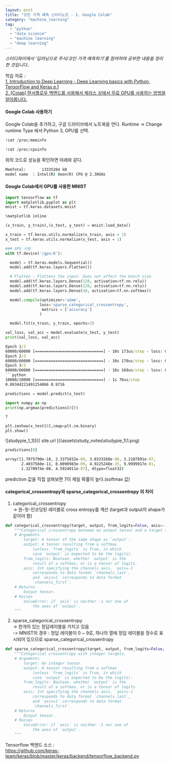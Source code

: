 ```yaml
---
layout: post
title: "코인 가격 예측 스터디노트 - 1. Google Colab"
category: "machine_learning"
tag:
  - "python"
  - "data science"
  - "machine learning"
  - "deep learning"
---
```

_스터디파이에서 '딥러닝으로 주식/코인 가격 예측하기'를 참여하며 공부한 내용을 정리한 것입니다.._

학습 자료 :  
[1. Introduction to Deep Learning - Deep Learning basics with Python, TensorFlow and Keras p.1](https://pythonprogramming.net/introduction-deep-learning-python-tensorflow-keras/)  
[2. [Colab] 텐서플로우 백엔드를 사용해서 케라스 상에서 무료 GPU를 사용하는 방법을 알아봅니다.](https://youtu.be/UKujX90xLHo)

#### **Google Colab 사용하기**

Google Colab을 추가하고, 구글 드라이브에서 노트북을 연다.
Runtime -> Change runtime Type 에서 Python 3, GPU를 선택.

```python
!cat /proc/meminfo
```
```python
!cat /proc/cpuinfo
```
위의 코드로 성능을 확인하면 아래와 같다.

```cmd
MemTotal:       13335204 kB
model name	: Intel(R) Xeon(R) CPU @ 2.30GHz
```

#### **Google Colab에서 GPU를 사용한 MNIST**

```python
import tensorflow as tf
import matplotlib.pyplot as plt
mnist = tf.keras.datasets.mnist

%matplotlib inline
```

```python
(x_train, y_train),(x_test, y_test) = mnist.load_data()

x_train = tf.keras.utils.normalize(x_train, axis = 1)
x_test = tf.keras.utils.normalize(x_test, axis = 1)

### GPU 사용
with tf.device('/gpu:0'):

  model = tf.keras.models.Sequential()
  model.add(tf.keras.layers.Flatten())

  # Flatten : Flattens the input. Does not affect the batch size.
  model.add(tf.keras.layers.Dense(128, activation=tf.nn.relu))
  model.add(tf.keras.layers.Dense(128, activation=tf.nn.relu))
  model.add(tf.keras.layers.Dense(10, activation=tf.nn.softmax))

  model.compile(optimizer='adam',
               loss='sparse_categorical_crossentropy',
                metrics = ['accuracy']              
               )

  model.fit(x_train, y_train, epochs=3)
```

```python
val_loss, val_acc = model.evaluate(x_test, y_test)
print(val_loss, val_acc)
```
```cmd
Epoch 1/3
60000/60000 [==============================] - 10s 173us/step - loss: 0.2626 - acc: 0.9228
Epoch 2/3
60000/60000 [==============================] - 10s 170us/step - loss: 0.1075 - acc: 0.9667
Epoch 3/3
60000/60000 [==============================] - 10s 169us/step - loss: 0.0742 - acc: 0.9766
```python
10000/10000 [==============================] - 1s 76us/step
0.09344221491254866 0.9716
```

```python
predictions = model.predict(x_test)

import numpy as np
print(np.argmax(predictions[0]))
```
```cmd
7
```


```python
plt.imshow(x_test[0],cmap=plt.cm.binary)
plt.show()
```
![studypie_1_1]({{ site.url }}\assets\study_notes\studypie_1\1.png)

```python
predictions[0]
```

```cmd
array([1.7975790e-10, 2.3375832e-09, 3.0333268e-08, 3.2107891e-07,
       2.4037560e-11, 8.0090983e-09, 4.9225248e-15, 9.9999917e-01,
       1.3270974e-08, 4.5924011e-07], dtype=float32)
```
prediction 값을 직접 살펴보면 7이 제일 확률이 높다.(softmax 값)  




#### **categorical_crossentropy와 sparse_categorical_crossentropy 의 차이**




1) categorical_crossentropy  
 -> 원-핫-인코딩된 레이블로 cross entropy를 계산 (target과 output의 shape가 같아야 함)

```python
def categorical_crossentropy(target, output, from_logits=False, axis=-1):
    """Categorical crossentropy between an output tensor and a target tensor.
    # Arguments
        target: A tensor of the same shape as `output`.
        output: A tensor resulting from a softmax
            (unless `from_logits` is True, in which
            case `output` is expected to be the logits).
        from_logits: Boolean, whether `output` is the
            result of a softmax, or is a tensor of logits.
        axis: Int specifying the channels axis. `axis=-1`
            corresponds to data format `channels_last`,
            and `axis=1` corresponds to data format
            `channels_first`.
    # Returns
        Output tensor.
    # Raises
        ValueError: if `axis` is neither -1 nor one of
            the axes of `output`.
    """
```

2) sparse_categorical_crossentropy  
 -> 한개의 있는 정답레이블을 가지고 있음  
 -> MNIST의 경우 : 정답 레이블이 0 ~ 9로, 하나의 열에 정답 레이블을 정수로 표시되어 있으므로 sparse_categorical_crossentropy

```python
def sparse_categorical_crossentropy(target, output, from_logits=False, axis=-1):
    """Categorical crossentropy with integer targets.
    # Arguments
        target: An integer tensor.
        output: A tensor resulting from a softmax
            (unless `from_logits` is True, in which
            case `output` is expected to be the logits).
        from_logits: Boolean, whether `output` is the
            result of a softmax, or is a tensor of logits.
        axis: Int specifying the channels axis. `axis=-1`
            corresponds to data format `channels_last`,
            and `axis=1` corresponds to data format
            `channels_first`.
    # Returns
        Output tensor.
    # Raises
        ValueError: if `axis` is neither -1 nor one of
            the axes of `output`.
    """
```

Tensorflow 백엔드 소스 :  
https://github.com/keras-team/keras/blob/master/keras/backend/tensorflow_backend.py
